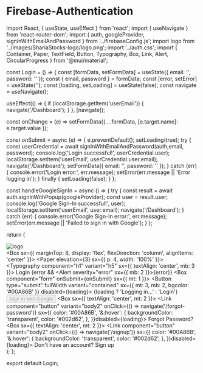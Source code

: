 # Firebase-Authentication

import React, { useState, useEffect } from 'react';
import { useNavigate } from 'react-router-dom';
import { auth, googleProvider, signInWithEmailAndPassword } from '../firebaseConfig.js';
import logo from '../images/ShariaStocks-logo/logo.png';
import '../auth.css';
import {
  Container, Paper, TextField, Button, Typography, Box, Link, Alert, CircularProgress
} from '@mui/material';

const Login = () => {
  const [formData, setFormData] = useState({ email: '', password: '' });
  const { email, password } = formData;
  const [error, setError] = useState('');
  const [loading, setLoading] = useState(false);
  const navigate = useNavigate();

  useEffect(() => {
    if (localStorage.getItem('userEmail')) {
      navigate('/Dashboard');
    }
  }, [navigate]);

  const onChange = (e) => setFormData({ ...formData, [e.target.name]: e.target.value });

  const onSubmit = async (e) => {
    e.preventDefault();
    setLoading(true);
    try {
      const userCredential = await signInWithEmailAndPassword(auth,email, password);
      console.log('Login successful!', userCredential.user);
      localStorage.setItem('userEmail', userCredential.user.email);
      navigate('/Dashboard');
      setFormData({ email: '', password: '' });
    } catch (err) {
      console.error('Login error:', err.message);
      setError(err.message || 'Error logging in');
    } finally {
      setLoading(false);
    }
  };

  const handleGoogleSignIn = async () => {
    try {
      const result = await auth.signInWithPopup(googleProvider);
      const user = result.user;
      console.log('Google Sign-In successful!', user);
      localStorage.setItem('userEmail', user.email);
      navigate('/Dashboard');
    } catch (err) {
      console.error('Google Sign-In error:', err.message);
      setError(err.message || 'Failed to sign in with Google');
    }
  };

  return (
    <div>
      <div className='header-section'>
        <img src={logo} alt="logo" />
      </div>
      <Container component="main" maxWidth="xs">
        <Box sx={{ marginTop: 8, display: 'flex', flexDirection: 'column', alignItems: 'center' }}>
          <Paper elevation={3} sx={{ p: 4, width: '100%' }}>
            <Typography component="h1" variant="h5" sx={{ textAlign: 'center', mb: 3 }}>
              Login
            </Typography>
            {error && <Alert severity="error" sx={{ mb: 2 }}>{error}</Alert>}
            <Box component="form" onSubmit={onSubmit} sx={{ mt: 1 }}>
              <TextField margin="normal" required fullWidth id="email" label="Email Address" name="email"
                autoComplete="email" autoFocus value={email} onChange={onChange} disabled={loading} />
              <TextField margin="normal" required fullWidth name="password" label="Password" type="password"
                id="password" autoComplete="current-password" value={password} onChange={onChange} disabled={loading} />
              <Button type="submit" fullWidth variant="contained" sx={{ mt: 3, mb: 2, bgcolor: '#00A86B' }}
                disabled={loading}>
                {loading ? 'Logging in...' : 'Login'}
              </Button>
              <Button fullWidth variant="contained" color="secondary" onClick={handleGoogleSignIn} disabled={loading}>
                Sign in with Google
              </Button>
              <Box sx={{ textAlign: 'center', mt: 2 }}>
                <Link component="button" variant="body2" onClick={() => navigate('/forgot-password')}
                  sx={{
                    color: '#00A86B',
                    '&:hover': {
                      backgroundColor: 'transparent',
                      color: '#002d62',
                    },
                  }}disabled={loading}>
                  Forgot Password?
                </Link>
              </Box>
              <Box sx={{ textAlign: 'center', mt: 2 }}>
                <Link component="button" variant="body2" onClick={() => navigate('/signup')}
                  sx={{
                    color: '#00A86B',
                    '&:hover': {
                      backgroundColor: 'transparent',
                      color: '#002d62',
                    },
                  }}disabled={loading}>
                  Don't have an account? Sign up
                </Link>
              </Box>
            </Box>
          </Paper>
        </Box>
      </Container>
    </div>
  );
};

export default Login;
